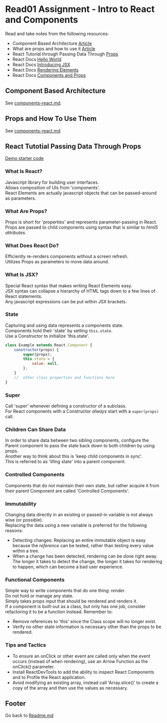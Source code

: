 # Read01 Assignment - Intro to React and Components

Read and take notes from the following resources:  

- Component Based Architecture [Article](https://www.tutorialspoint.com/software_architecture_design/component_based_architecture.htm)  
- What are props and how to use it [Article](https://itnext.io/what-is-props-and-how-to-use-it-in-react-da307f500da0#:~:text=%E2%80%9CProps%E2%80%9D%20is%20a%20special%20keyword,way%20from%20parent%20to%20child)  
- React Tutorial through Passing Data Through [Props](https://reactjs.org/tutorial/tutorial.html)  
- React Docs [Hello World](https://reactjs.org/docs/hello-world.html)  
- React Docs [Introducing JSX](https://reactjs.org/docs/introducing-jsx.html)  
- React Docs [Rendering Elements](https://reactjs.org/docs/rendering-elements.html)  
- React Docs [Components and Props](https://reactjs.org/docs/components-and-props.html)  

## Component Based Architecture

See [components-react.md](./components-react.html).  

## Props and How To Use Them

See [components-react.md](./components-react.md).  

## React Tutotial Passing Data Through Props

[Demo starter code](https://codepen.io/gaearon/pen/oWWQNa?editors=0010)  

### What Is React?

Javascript library for building user interfaces.  
Allows composition of UIs from 'components'.  
React Elements are actually javascript objects that can be passed-around as parameters.  

### What Are Props?

Props is short for 'properties' and represents parameter-passing in React.  
Props are passed to child components using syntax that is similar to *html5 attributes*.  

### What Does React Do?

Efficiently re-renders components without a screen refresh.  
Utilizes Props as parameters to move data around.  

### What Is JSX?

Special React syntax that makes writing React Elements easy.  
JSX syntax can collapse a hierarchy of HTML tags down to a few lines of React statements.  
Any javascript expressions can be put within JSX brackets.  

### State

Capturing and using data represents a components state.  
Components hold their 'state' by setting `this.state`.  
Use a Constructor to initialize 'this.state'.

```javascript
class Example extends React.Component {
    constructor(props) {
        super(props);
        this.state = {
            value: null,
        };
    }
    //  other class properties and functions here
}
```

### Super

Call 'super' whenever defining a constructor of a subclass.  
For React components with a Constructor *always* start with a `super(props)` call.  

### Children Can Share Data

In order to share data between two sibling components, configure the Parent component to pass the state back down to both children by using props.  
Another way to think about this is 'keep child components in sync'.  
This is referred to as 'lifing state' into a parent component.  

### Controlled Components

Components that do not maintain their own state, but rather acquire it from their parent Component are called 'Controlled Components'.  

### Immutability

Changing data directly in an existing or passed-in variable is not always wise (or possible).  
Replacing the data using a new variable is preferred for the following reasons:  

- Detecting changes: Replacing an entire immutable object is easy because the *reference* can be tested, rather than testing every value within a tree.  
- When a change has been detected, rendering can be done right away. The longer it takes to detect the change, the longer it takes for rendering to happen, which can become a bad user experience.  

### Functional Components

Simple way to write components that do one thing: *render*.  
Do not hold or manage any state.  
Simply takes props input that should be rendered and renders it.  
If a component is built-out as a class, but only has one job, consider refactoring it to be a function instead. Remember to:

- Remove references to 'this' since the Class scope will no longer exist.  
- Verify no other state information is necessary other than the props to be rendered.  

### Tips and Tactics

- To ensure an onClick or other event are called only when the event occurs (instead of when rendering), use an Arrow Function as the onClick() parameter.  
- Install ReactDevTools to add the ability to inspect React Components and to Profile the React application.  
- Avoid modifying an existing array, instead call 'Array.slice()' to create a copy of the array and then use the values as necessary.  

## Footer

Go back to [Readme.md](../README.html)  
